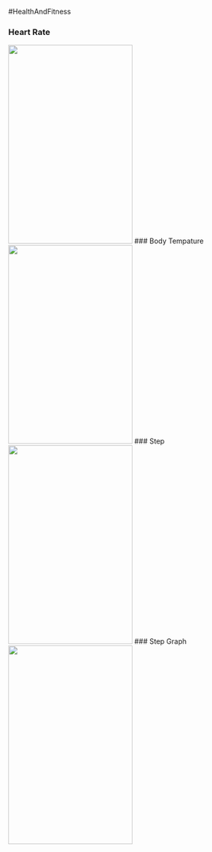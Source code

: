 #HealthAndFitness
### Heart Rate
<img src="https://github.com/wengwenjun/RJTHealthAndFitness/blob/master/heart%20rate.png" width="250" height = "400">
### Body Tempature
<img src="https://github.com/wengwenjun/RJTHealthAndFitness/blob/master/bodyTempature.png" width="250" height = "400">
### Step
<img src="https://github.com/wengwenjun/RJTHealthAndFitness/blob/master/step.png" width="250" height = "400">
### Step Graph
<img src="https://github.com/wengwenjun/RJTHealthAndFitness/blob/master/chart.pngg" width="250" height = "400">

